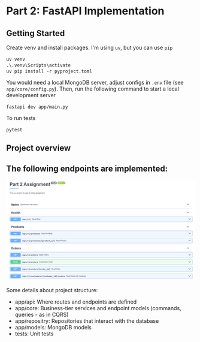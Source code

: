 # Part 2: FastAPI Implementation

## Getting Started

Create venv and install packages. I'm using `uv`, but you can use `pip`

```
uv venv
.\.venv\Scripts\activate
uv pip install -r pyproject.toml
```

You would need a local MongoDB server, adjust configs in `.env` file (see `app/core/config.py`). Then, run the following command to start a local development server

```
fastapi dev app/main.py
```

To run tests

```
pytest
```

## Project overview

The following endpoints are implemented:
- 
![](pic1.png)

Some details about project structure:
- app/api: Where routes and endpoints are defined
- app/core: Business-tier services and endpoint models (commands, queries - as in CQRS)
- app/repositry: Repositories that interact with the database
- app/models: MongoDB models
- tests: Unit tests